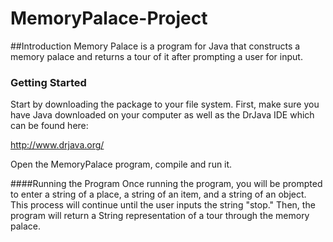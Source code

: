# MemoryPalace-Project

##Introduction
Memory Palace is a program for Java that constructs a memory palace and returns a tour of it after prompting a user for input.

### Getting Started
Start by downloading the package to your file system. First, make sure you have Java downloaded on your computer as well as the DrJava
IDE which can be found here: 

http://www.drjava.org/

Open the MemoryPalace program, compile and run it. 

####Running the Program 
Once running the program, you will be prompted to enter a string of a place, a string of an item, and a string of an object. 
This process will continue until the user inputs the string "stop." Then, the program will return a String representation of a tour
through the memory palace. 
